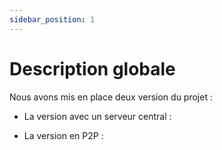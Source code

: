 ```yaml
---
sidebar_position: 1
---
```


# Description globale

Nous avons mis en place deux version du projet : 

* La version avec un serveur central :

* La version en P2P :



